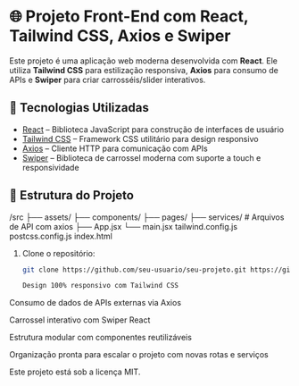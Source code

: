 # 🌐 Projeto Front-End com React, Tailwind CSS, Axios e Swiper

Este projeto é uma aplicação web moderna desenvolvida com **React**. Ele utiliza **Tailwind CSS** para estilização responsiva, **Axios** para consumo de APIs e **Swiper** para criar carrosséis/slider interativos.

## 🚀 Tecnologias Utilizadas

- [React](https://reactjs.org/) – Biblioteca JavaScript para construção de interfaces de usuário
- [Tailwind CSS](https://tailwindcss.com/) – Framework CSS utilitário para design responsivo
- [Axios](https://axios-http.com/) – Cliente HTTP para comunicação com APIs
- [Swiper](https://swiperjs.com/react) – Biblioteca de carrossel moderna com suporte a touch e responsividade

## 📁 Estrutura do Projeto
/src
├── assets/
├── components/
├── pages/
├── services/ # Arquivos de API com axios
├── App.jsx
└── main.jsx
tailwind.config.js
postcss.config.js
index.html

1. Clone o repositório:
   ```bash
   git clone https://github.com/seu-usuario/seu-projeto.git https://github.com/Lyan151?tab=repositories

   Design 100% responsivo com Tailwind CSS

Consumo de dados de APIs externas via Axios

Carrossel interativo com Swiper React

Estrutura modular com componentes reutilizáveis

Organização pronta para escalar o projeto com novas rotas e serviços

Este projeto está sob a licença MIT.